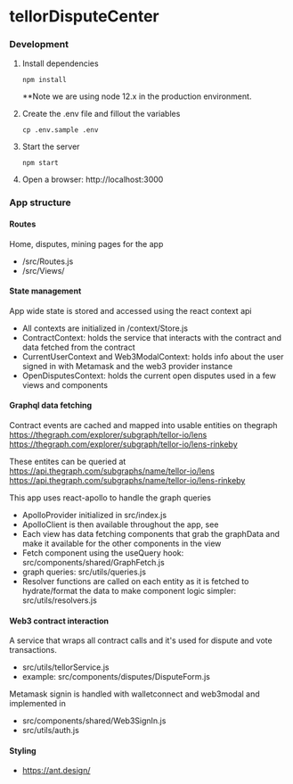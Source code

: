 # tellorDisputeCenter

### Development

1. Install dependencies

   `npm install`

   \*\*Note we are using node 12.x in the production environment.

2. Create the .env file and fillout the variables

   `cp .env.sample .env`

3. Start the server

   `npm start`

4. Open a browser: http://localhost:3000

### App structure

#### Routes

Home, disputes, mining pages for the app

- /src/Routes.js
- /src/Views/

#### State management

App wide state is stored and accessed using the react context api

- All contexts are initialized in /context/Store.js
- ContractContext: holds the service that interacts with the contract and data fetched from the contract
- CurrentUserContext and Web3ModalContext: holds info about the user signed in with Metamask and the web3 provider instance
- OpenDisputesContext: holds the current open disputes used in a few views and components

#### Graphql data fetching

Contract events are cached and mapped into usable entities on thegraph
https://thegraph.com/explorer/subgraph/tellor-io/lens
https://thegraph.com/explorer/subgraph/tellor-io/lens-rinkeby

These entites can be queried at
https://api.thegraph.com/subgraphs/name/tellor-io/lens
https://api.thegraph.com/subgraphs/name/tellor-io/lens-rinkeby

This app uses react-apollo to handle the graph queries

- ApolloProvider initialized in src/index.js
- ApolloClient is then available throughout the app, see
- Each view has data fetching components that grab the graphData and make it available for the other components in the view
- Fetch component using the useQuery hook: src/components/shared/GraphFetch.js
- graph queries: src/utils/queries.js
- Resolver functions are called on each entity as it is fetched to hydrate/format the data to make component logic simpler: src/utils/resolvers.js

#### Web3 contract interaction

A service that wraps all contract calls and it's used for dispute and vote transactions.

- src/utils/tellorService.js
- example: src/components/disputes/DisputeForm.js

Metamask signin is handled with walletconnect and web3modal and implemented in

- src/components/shared/Web3SignIn.js
- src/utils/auth.js

#### Styling

- https://ant.design/
